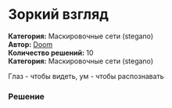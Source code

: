 # Зоркий взгляд
**Категория:** Маскировочные сети (stegano)\
**Автор:** [Doom](https://t.me/dontunique)\
**Количество решений:** 10\
**Категория:** Маскировочные сети (stegano)

Глаз - чтобы видеть, ум - чтобы распознавать

### Решение
